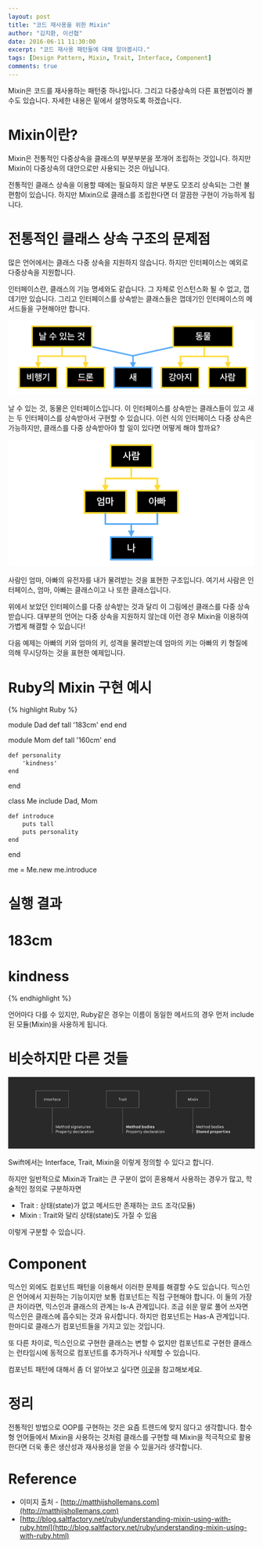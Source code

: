 ```yaml
---
layout: post
title: "코드 재사용을 위한 Mixin"
author: "김지환, 이선협"
date: 2016-06-11 11:30:00
excerpt: "코드 재사용 패턴들에 대해 알아봅시다."
tags: [Design Pattern, Mixin, Trait, Interface, Component]
comments: true
---
```


Mixin은 코드를 재사용하는 패턴중 하나입니다. 그리고 다중상속의 다른 표현법이라 볼 수도 있습니다. 자세한 내용은 밑에서 설명하도록 하겠습니다.

# Mixin이란?
Mixin은 전통적인 다중상속을 클래스의 부분부분을 쪼개어 조립하는 것입니다. 하지만 Mixin이 다중상속의 대안으로만 사용되는 것은 아닙니다.

전통적인 클래스 상속을 이용할 때에는 필요하지 않은 부분도 모조리 상속되는 그런 불편함이 있습니다. 하지만 Mixin으로 클래스를 조립한다면 더 깔끔한 구현이 가능하게 됩니다.


# 전통적인 클래스 상속 구조의 문제점

많은 언어에서는 클래스 다중 상속을 지원하지 않습니다. 하지만 인터페이스는 예외로 다중상속을 지원합니다.

인터페이스란, 클래스의 기능 명세와도 같습니다. 그 자체로 인스턴스화 될 수 없고, 껍데기만 있습니다.
그리고 인터페이스를 상속받는 클래스들은 껍데기인 인터페이스의 메서드들을 구현해야만 합니다.

![](/assets/img/160611_interface.png)

날 수 있는 것, 동물은 인터페이스입니다. 이 인터페이스를 상속받는 클래스들이 있고 새는 두 인터페이스를 상속받아서 구현할 수 있습니다.
이런 식의 인터페이스 다중 상속은 가능하지만, 클래스를 다중 상속받아야 할 일이 있다면 어떻게 해야 할까요?

![](/assets/img/160611_mixin.png)

사람인 엄마, 아빠의 유전자를 내가 물려받는 것을 표현한 구조입니다.
여기서 사람은 인터페이스, 엄마, 아빠는 클래스이고 나 또한 클래스입니다.

위에서 보았던 인터페이스를 다중 상속받는 것과 달리 이 그림에선 클래스를 다중 상속받습니다.
대부분의 언어는 다중 상속을 지원하지 않는데 이런 경우 Mixin을 이용하여 가볍게 해결할 수 있습니다!

다음 예제는 아빠의 키와 엄마의 키, 성격을 물려받는데 엄마의 키는 아빠의 키 형질에 의해 무시당하는 것을 표현한 예제입니다.

# Ruby의 Mixin 구현 예시

{% highlight Ruby %}

module Dad
	def tall
		'183cm'
	end
end

module Mom
	def tall
		'160cm'
	end

	def personality
		'kindness'
	end
end

class Me
	include Dad, Mom

	def introduce
		puts tall
		puts personality
	end
end

me = Me.new
me.introduce

# 실행 결과 
# 183cm
# kindness

{% endhighlight %}

언어마다 다를 수 있지만, Ruby같은 경우는 이름이 동일한 메서드의 경우 먼저 include된 모듈(Mixin)을 사용하게 됩니다.


# 비슷하지만 다른 것들
![](/assets/img/traitTerms.png)

Swift에서는 Interface, Trait, Mixin을 이렇게 정의할 수 있다고 합니다.

하지만 일반적으로 Mixin과 Trait는 큰 구분이 없이 혼용해서 사용하는 경우가 많고, 학술적인 정의로 구분하자면 

* Trait : 상태(state)가 없고 메서드만 존재하는 코드 조각(모듈)
* Mixin : Trait와 달리 상태(state)도 가질 수 있음

이렇게 구분할 수 있습니다.


# Component
믹스인 외에도 컴포넌트 패턴을 이용해서 이러한 문제를 해결할 수도 있습니다. 믹스인은 언어에서 지원하는 기능이지만 보통 컴포넌트는 직접 구현해야 합니다. 이 둘의 가장 큰 차이라면, 믹스인과 클래스의 관계는 Is-A 관계입니다. 조금 쉬운 말로 풀어 쓰자면 믹스인은 클래스에 흡수되는 것과 유사합니다. 하지만 컴포넌트는 Has-A 관계입니다. 한마디로 클래스가 컴포넌트들을 가지고 있는 것입니다.

또 다른 차이로, 믹스인으로 구현한 클래스는 변할 수 없지만 컴포넌트로 구현한 클래스는 런타임시에 동적으로 컴포넌트를 추가하거나 삭제할 수 있습니다.

컴포넌트 패턴에 대해서 좀 더 알아보고 싶다면 [이곳](http://gameprogrammingpatterns.com/component.html)을 참고해보세요.

# 정리

전통적인 방법으로 OOP를 구현하는 것은 요즘 트렌드에 맞지 않다고 생각합니다. 함수형 언어들에서 Mixin을 사용하는 것처럼 클래스를 구현할 때 Mixin을 적극적으로 활용한다면 더욱 좋은 생산성과 재사용성을 얻을 수 있을거라 생각합니다.

# Reference
* 이미지 출처 - [http://matthijshollemans.com](http://matthijshollemans.com)
* [http://blog.saltfactory.net/ruby/understanding-mixin-using-with-ruby.html](http://blog.saltfactory.net/ruby/understanding-mixin-using-with-ruby.html)
